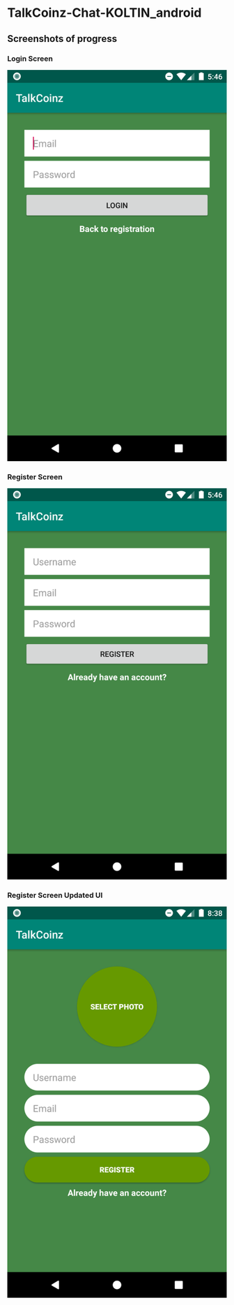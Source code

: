 # TalkCoinz-Chat-KOLTIN_android

## Screenshots of progress

### Login Screen
![Image of Login screen](https://github.com/CryptoLover705/TalkCoinz-KOLTIN/blob/master/ScreenShots/Screenshot_1583171185.png)

### Register Screen
![Image of Register screen](https://github.com/CryptoLover705/TalkCoinz-KOLTIN/blob/master/ScreenShots/Screenshot_1583171192.png)

### Register Screen Updated UI
![Image of Register screen updated UI](https://github.com/CryptoLover705/TalkCoinz-KOLTIN/blob/master/ScreenShots/Screenshot_1583181490.png)


